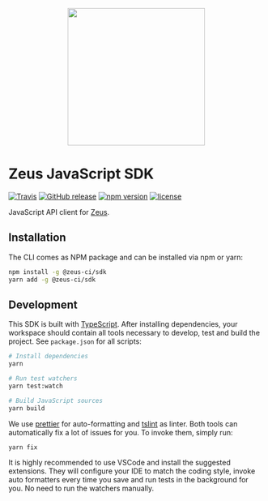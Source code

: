 <p align="center">
    <img src="https://user-images.githubusercontent.com/1433023/32629198-3c6f225e-c54d-11e7-96db-99fd22709a1b.png" width="271">
</p>

# Zeus JavaScript SDK

[![Travis](https://img.shields.io/travis/getsentry/zeus-sdk.svg)](https://travis-ci.org/getsentry/zeus-sdk)
[![GitHub release](https://img.shields.io/github/release/getsentry/zeus-sdk.svg)](https://github.com/getsentry/zeus-sdk/releases/latest)
[![npm version](https://img.shields.io/npm/v/@zeus-ci/sdk.svg)](https://www.npmjs.com/package/@zeus-ci/sdk)
[![license](https://img.shields.io/github/license/getsentry/zeus-sdk.svg)](https://github.com/getsentry/zeus-sdk/blob/master/LICENSE)

JavaScript API client for [Zeus](https://github.com/getsentry/zeus).

## Installation

The CLI comes as NPM package and can be installed via npm or yarn:

```bash
npm install -g @zeus-ci/sdk
yarn add -g @zeus-ci/sdk
```

## Development

This SDK is built with [TypeScript](https://www.typescriptlang.org/). After
installing dependencies, your workspace should contain all tools necessary to
develop, test and build the project. See `package.json` for all scripts:

```sh
# Install dependencies
yarn

# Run test watchers
yarn test:watch

# Build JavaScript sources
yarn build
```

We use [prettier](https://prettier.io/) for auto-formatting and
[tslint](https://palantir.github.io/tslint/) as linter. Both tools can
automatically fix a lot of issues for you. To invoke them, simply run:

```sh
yarn fix
```

It is highly recommended to use VSCode and install the suggested extensions.
They will configure your IDE to match the coding style, invoke auto formatters
every time you save and run tests in the background for you. No need to run the
watchers manually.
